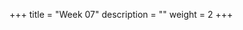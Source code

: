 +++
title = "Week 07"
description = ""
weight = 2
+++

<div id="adobe-dc-view" style="width: 1200px;"></div>
<script src="https://documentcloud.adobe.com/view-sdk/main.js"></script>
<script type="text/javascript">
	document.addEventListener("adobe_dc_view_sdk.ready", function(){ 
		var adobeDCView = new AdobeDC.View({clientId: "822cd5e811064f6290502a076b782ed7", divId: "adobe-dc-view"});
		adobeDCView.previewFile({
			content:{location: {url: "edutech_w07.pdf"}},
			metaData:{fileName: "edutech_w07.pdf"}
		}, {embedMode: "IN_LINE"});
	});
</script>

